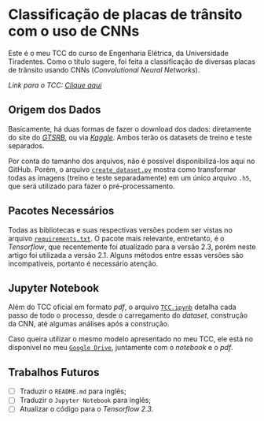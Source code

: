 # Classificação de placas de trânsito com o uso de CNNs

Este é o meu TCC do curso de Engenharia Elétrica, da Universidade Tiradentes. Como o título sugere, foi feita a classificação de diversas placas de trânsito usando CNNs (*Convolutional Neural Networks*).

*Link para o TCC: [Clique aqui](TCC/TCC.pdf)*

## Origem dos Dados
Basicamente, há duas formas de fazer o download dos dados: diretamente do site do *[GTSRB](http://benchmark.ini.rub.de/?section=gtsrb&subsection=dataset#Downloads)*, ou via *[Kaggle](https://www.kaggle.com/meowmeowmeowmeowmeow/gtsrb-german-traffic-sign)*. Ambos terão os datasets de treino e teste separados. 

Por conta do tamanho dos arquivos, não é possível disponibilizá-los aqui no GitHub. Porém, o arquivo [`create_dataset.py`](create_dataset.py) mostra como transformar todas as imagens (treino e teste separadamente) em um único arquivo `.h5`, que será utilizado para fazer o pré-processamento.

## Pacotes Necessários
Todas as bibliotecas e suas respectivas versões podem ser vistas no arquivo [`requirements.txt`](requirements.txt). O pacote mais relevante, entretanto, é o *Tensorflow*, que recentemente foi atualizado para a versão 2.3, porém neste artigo foi utilizada a versão 2.1. Alguns métodos entre essas versões são incompatíveis, portanto é necessário atenção.

## Jupyter Notebook
Além do TCC oficial em formato *pdf*, o arquivo [`TCC.ipynb`](TCC/TCC.ipynb) detalha cada passo de todo o processo, desde o carregamento do *dataset*, construção da CNN, até algumas análises após a construção. 

Caso queira utilizar o mesmo modelo apresentado no meu TCC, ele está no disponível no meu [`Google Drive`](https://drive.google.com/drive/folders/1WhWLESl9XUqLxlqsgOVbyS5_nwOi_GsO?usp=sharing), juntamente com o *notebook* e o *pdf*. 

## Trabalhos Futuros
- [ ] Traduzir o `README.md` para inglês;
- [ ] Traduzir o `Jupyter Notebook` para inglês;
- [ ] Atualizar o código para o *Tensorflow 2.3*.